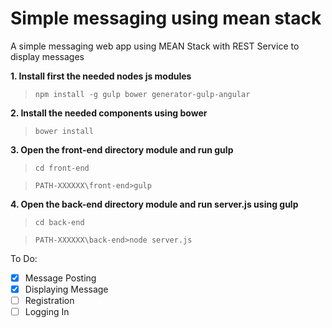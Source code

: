 # Simple messaging using mean stack
A simple messaging web app using MEAN Stack with REST Service to display messages

**1. Install first the needed nodes js modules**

 > `npm install -g gulp bower generator-gulp-angular`

**2. Install the needed components using bower**

 > `bower install`
 
**3. Open the front-end directory module and run gulp**

 > `cd front-end`
 
 > `PATH-XXXXXX\front-end>gulp`
 
 **4. Open the back-end directory module and run server.js using gulp**

 > `cd back-end`
 
 > `PATH-XXXXXX\back-end>node server.js`

 To Do:
 - [x] Message Posting
 - [x] Displaying Message
 - [ ] Registration
 - [ ] Logging In